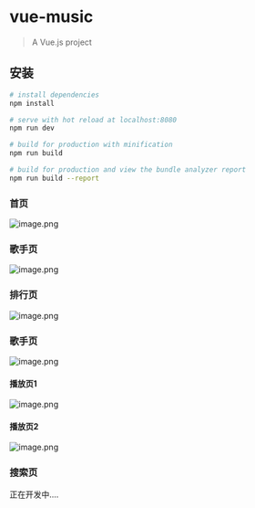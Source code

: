 # vue-music

> A Vue.js project

## 安装

``` bash
# install dependencies
npm install

# serve with hot reload at localhost:8080
npm run dev

# build for production with minification
npm run build

# build for production and view the bundle analyzer report
npm run build --report
```
### 首页
![image.png](http://upload-images.jianshu.io/upload_images/3977426-0881b1ed81dfac92.png?imageMogr2/auto-orient/strip%7CimageView2/2/w/1240)

### 歌手页
![image.png](http://upload-images.jianshu.io/upload_images/3977426-9be7ec699e09e0f0.png?imageMogr2/auto-orient/strip%7CimageView2/2/w/1240)

### 排行页
![image.png](http://upload-images.jianshu.io/upload_images/3977426-c83efc3e5411134d.png?imageMogr2/auto-orient/strip%7CimageView2/2/w/1240)


### 歌手页
![image.png](http://upload-images.jianshu.io/upload_images/3977426-bf82311acd6a8f70.png?imageMogr2/auto-orient/strip%7CimageView2/2/w/1240)
#### 播放页1
![image.png](http://upload-images.jianshu.io/upload_images/3977426-c2fe583af5193ab8.png?imageMogr2/auto-orient/strip%7CimageView2/2/w/1240)
#### 播放页2
![image.png](http://upload-images.jianshu.io/upload_images/3977426-e7669540479f0b28.png?imageMogr2/auto-orient/strip%7CimageView2/2/w/1240)

### 搜索页
正在开发中....